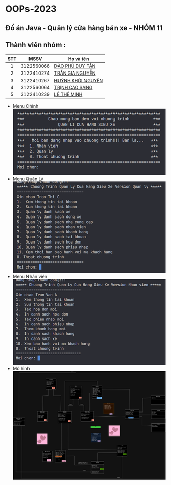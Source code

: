 # OOPs-2023

## Đồ án Java - Quản lý cửa hàng bán xe - NHÓM 11

## Thành viên nhóm :

| STT |    MSSV    | Họ và tên                                                                   |
| :-: | :--------: | --------------------------------------------------------------------------- |
|  1  | 3122560066 | [ĐÀO PHÚ DUY TÂN ](https://www.facebook.com/profile.php?id=100011763007527) |
|  2  | 3122410274 | [TRẦN GIA NGUYỄN ](https://www.facebook.com/RemChanCute/)                   |
|  3  | 3122410267 | [HUỲNH KHÔI NGUYÊN ](https://www.facebook.com/nguyen.huynhkhoi.6921)        |
|  4  | 3122560064 | [TRỊNH CAO SANG ](https://www.facebook.com/sang.trinhcao.79)                |
|  5  | 3122410239 | [LÊ THẾ MINH ](https://www.facebook.com/minh.lethe.186590)                  |

-   Menu Chính
    ![alt text](./images/Menu-Đăng-nhập.png)
-   Menu Quản Lý
    ![alt text](./images/Menu-Quản-lý.png)
-   Menu Nhân viên
    ![alt text](./images/Menu-Nhân-viên.png)
-   Mô hình
    ![alt text](./images/Mô-hình.png)
